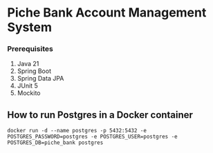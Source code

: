 # Piche Bank Account Management System

### Prerequisites

1. Java 21
2. Spring Boot
3. Spring Data JPA
4. JUnit 5
5. Mockito

## How to run Postgres in a Docker container
```shell
docker run -d --name postgres -p 5432:5432 -e POSTGRES_PASSWORD=postgres -e POSTGRES_USER=postgres -e POSTGRES_DB=piche_bank postgres
```
